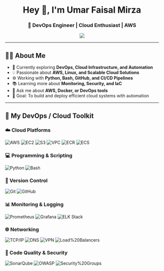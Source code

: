 <h1 align="center">Hey 👋, I'm Umar Faisal Mirza</h1>
<h3 align="center">🚀 DevOps Engineer | Cloud Enthusiast | AWS </h3>

<p align="center">
  <img src="https://readme-typing-svg.demolab.com?font=Fira+Code&pause=1000&center=true&vCenter=true&width=500&lines=AWS+Cloud+Engineer+%7C+DevOps+Engineer;CI%2FCD+Pipeline+Specialist+%7C+GitHub+Actions;Lover+of+Automation%2C+Cloud%2C+and+Linux" />
</p>

---

## 🧑‍💻 About Me

- 🌱 Currently exploring **DevOps, Cloud Infrastructure, and Automation**
- 💡 Passionate about **AWS, Linux, and Scalable Cloud Solutions**
- ⚙️ Working with **Python, Bash, GitHub, and CI/CD Pipelines**
- 📚 Learning more about **Monitoring, Security, and IaC**
- 💬 Ask me about **AWS, Docker, or DevOps tools**
- 🎯 Goal: To build and deploy efficient cloud systems with automation

---

## 🚀 My DevOps / Cloud Toolkit

### ☁️ Cloud Platforms
![AWS](https://img.shields.io/badge/AWS-%23FF9900.svg?logo=amazon-aws&logoColor=white)
![EC2](https://img.shields.io/badge/EC2-%23FF9900.svg?logo=amazon-aws&logoColor=white)
![S3](https://img.shields.io/badge/S3-%23FF9900.svg?logo=amazon-aws&logoColor=white)
![VPC](https://img.shields.io/badge/VPC-%23FF9900.svg?logo=amazon-aws&logoColor=white)
![ECR](https://img.shields.io/badge/ECR-%23FF9900.svg?logo=amazon-aws&logoColor=white)
![ECS](https://img.shields.io/badge/ECS-%23FF9900.svg?logo=amazon-aws&logoColor=white)

### 💻 Programming & Scripting
![Python](https://img.shields.io/badge/Python-3776AB?logo=python&logoColor=white)
![Bash](https://img.shields.io/badge/Bash-%23121011.svg?logo=gnu-bash&logoColor=white)

### 🔧 Version Control
![Git](https://img.shields.io/badge/Git-F05032?logo=git&logoColor=white)
![GitHub](https://img.shields.io/badge/GitHub-%23121011.svg?logo=github&logoColor=white)

### 📊 Monitoring & Logging
![Prometheus](https://img.shields.io/badge/Prometheus-E6522C?logo=prometheus&logoColor=white)
![Grafana](https://img.shields.io/badge/Grafana-F46800?logo=grafana&logoColor=white)
![ELK Stack](https://img.shields.io/badge/ELK%20Stack-005571?logo=elastic&logoColor=white)

### 🌐 Networking
![TCP/IP](https://img.shields.io/badge/TCP%2FIP-004D99?logo=internetexplorer&logoColor=white)
![DNS](https://img.shields.io/badge/DNS-0078D6?logo=cloudflare&logoColor=white)
![VPN](https://img.shields.io/badge/VPN-2E8B57?logo=protonvpn&logoColor=white)
![Load%20Balancers](https://img.shields.io/badge/Load%20Balancers-FF4500?logo=nginx&logoColor=white)

### 🔐 Code Quality & Security
![SonarQube](https://img.shields.io/badge/SonarQube-4E9BCD?logo=sonarqube&logoColor=white)
![OWASP](https://img.shields.io/badge/OWASP%20Practices-000000?logo=owasp&logoColor=white)
![Security%20Groups](https://img.shields.io/badge/Security%20Groups-006400?logo=shield&logoCol)
